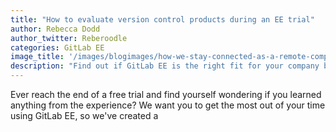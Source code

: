 ```yaml
---
title: "How to evaluate version control products during an EE trial"
author: Rebecca Dodd
author_twitter: Reberoodle
categories: GitLab EE
image_title: '/images/blogimages/how-we-stay-connected-as-a-remote-company-globe.jpg'
description: "Find out if GitLab EE is the right fit for your company by evaluating your free trial with our handy spreadsheet"
---
```


Ever reach the end of a free trial and find yourself wondering if you learned anything from the experience? We want you to get the most out of your time using GitLab EE, so we've created a 
